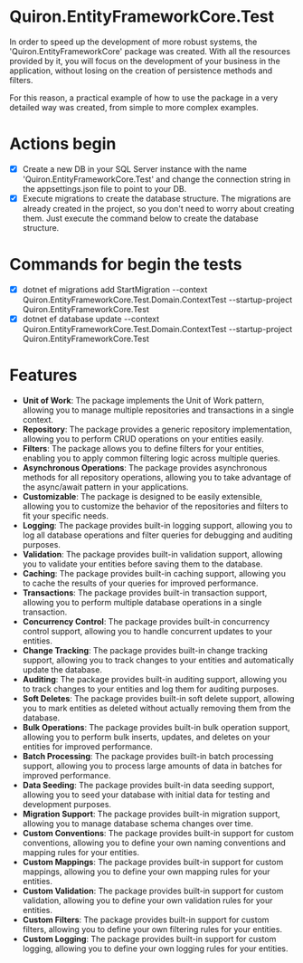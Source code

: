# Quiron.EntityFrameworkCore.Test
In order to speed up the development of more robust systems, the 'Quiron.EntityFrameworkCore' package was created. With all the resources provided by it, you will focus on the development of your business in the application, without losing on the creation of persistence methods and filters.

For this reason, a practical example of how to use the package in a very detailed way was created, from simple to more complex examples.

# Actions begin
- [x] Create a new DB in your SQL Server instance with the name 'Quiron.EntityFrameworkCore.Test' and change the connection string in the appsettings.json file to point to your DB.
- [x] Execute migrations to create the database structure. The migrations are already created in the project, so you don't need to worry about creating them. Just execute the command below to create the database structure.

# Commands for begin the tests
- [x] dotnet ef migrations add StartMigration --context Quiron.EntityFrameworkCore.Test.Domain.ContextTest --startup-project Quiron.EntityFrameworkCore.Test
- [x] dotnet ef database update --context Quiron.EntityFrameworkCore.Test.Domain.ContextTest --startup-project Quiron.EntityFrameworkCore.Test

# Features
- **Unit of Work**: The package implements the Unit of Work pattern, allowing you to manage multiple repositories and transactions in a single context.
- **Repository**: The package provides a generic repository implementation, allowing you to perform CRUD operations on your entities easily.
- **Filters**: The package allows you to define filters for your entities, enabling you to apply common filtering logic across multiple queries.
- **Asynchronous Operations**: The package provides asynchronous methods for all repository operations, allowing you to take advantage of the async/await pattern in your applications.
- **Customizable**: The package is designed to be easily extensible, allowing you to customize the behavior of the repositories and filters to fit your specific needs.
- **Logging**: The package provides built-in logging support, allowing you to log all database operations and filter queries for debugging and auditing purposes.
- **Validation**: The package provides built-in validation support, allowing you to validate your entities before saving them to the database.
- **Caching**: The package provides built-in caching support, allowing you to cache the results of your queries for improved performance.
- **Transactions**: The package provides built-in transaction support, allowing you to perform multiple database operations in a single transaction.
- **Concurrency Control**: The package provides built-in concurrency control support, allowing you to handle concurrent updates to your entities.
- **Change Tracking**: The package provides built-in change tracking support, allowing you to track changes to your entities and automatically update the database.
- **Auditing**: The package provides built-in auditing support, allowing you to track changes to your entities and log them for auditing purposes.
- **Soft Deletes**: The package provides built-in soft delete support, allowing you to mark entities as deleted without actually removing them from the database.
- **Bulk Operations**: The package provides built-in bulk operation support, allowing you to perform bulk inserts, updates, and deletes on your entities for improved performance.
- **Batch Processing**: The package provides built-in batch processing support, allowing you to process large amounts of data in batches for improved performance.
- **Data Seeding**: The package provides built-in data seeding support, allowing you to seed your database with initial data for testing and development purposes.
- **Migration Support**: The package provides built-in migration support, allowing you to manage database schema changes over time.
- **Custom Conventions**: The package provides built-in support for custom conventions, allowing you to define your own naming conventions and mapping rules for your entities.
- **Custom Mappings**: The package provides built-in support for custom mappings, allowing you to define your own mapping rules for your entities.
- **Custom Validation**: The package provides built-in support for custom validation, allowing you to define your own validation rules for your entities.
- **Custom Filters**: The package provides built-in support for custom filters, allowing you to define your own filtering rules for your entities.
- **Custom Logging**: The package provides built-in support for custom logging, allowing you to define your own logging rules for your entities.